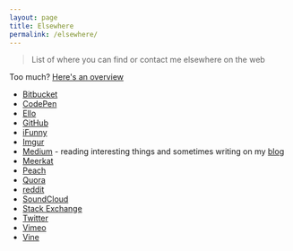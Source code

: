 ```yaml
---
layout: page
title: Elsewhere
permalink: /elsewhere/
---
```


> List of where you can find or contact me elsewhere on the web

Too much? <a href='{{ baseurl }}/hello/'>Here's an overview</a>

<!--

-->

- [Bitbucket](https://bitbucket.org/davisonio/)
- [CodePen](http://codepen.io/davisonio/)
- [Ello](https://ello.co/davisonio)
- [GitHub](https://github.com/davisonio)
- [iFunny](http://ifunny.co/davisonio)
- [Imgur](https://imgur.com/user/davisonio)
- [Medium](https://medium.com/@davisonio) - reading interesting things and sometimes writing on my [blog](https://blog.davison.io)
- [Meerkat](https://meerkatapp.co/davisonio)
- [Peach](http://peach.cool/add/davisonio)
- [Quora](https://www.quora.com/profile/Craig-Davison-3)
- [reddit](https://www.reddit.com/user/davisonio/)
- [SoundCloud](https://soundcloud.com/davisonio)
- [Stack Exchange](https://stackexchange.com/users/6582211/craig-davison)
- [Twitter](https://twitter.com/davisonio)
- [Vimeo](https://vimeo.com/davisonio)
- [Vine](https://vine.co/davisonio)

